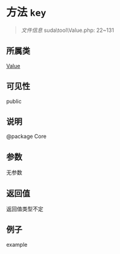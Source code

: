 # 方法 `key`



> *文件信息* suda\tool\Value.php: 22~131

## 所属类 

[Value](../Value.md)

## 可见性

 public 

## 说明

@package Core


## 参数


无参数


## 返回值

返回值类型不定


## 例子

example